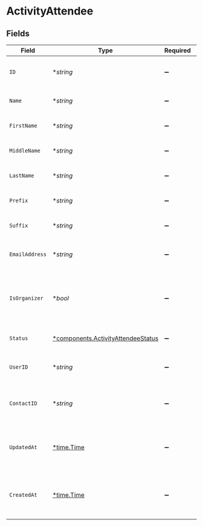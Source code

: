 # ActivityAttendee


## Fields

| Field                                                                                   | Type                                                                                    | Required                                                                                | Description                                                                             | Example                                                                                 |
| --------------------------------------------------------------------------------------- | --------------------------------------------------------------------------------------- | --------------------------------------------------------------------------------------- | --------------------------------------------------------------------------------------- | --------------------------------------------------------------------------------------- |
| `ID`                                                                                    | **string*                                                                               | :heavy_minus_sign:                                                                      | Unique identifier for the attendee                                                      | 12345                                                                                   |
| `Name`                                                                                  | **string*                                                                               | :heavy_minus_sign:                                                                      | Full name of the attendee                                                               | Elon Musk                                                                               |
| `FirstName`                                                                             | **string*                                                                               | :heavy_minus_sign:                                                                      | First name of the attendee                                                              | Elon                                                                                    |
| `MiddleName`                                                                            | **string*                                                                               | :heavy_minus_sign:                                                                      | Middle name of the attendee                                                             | D.                                                                                      |
| `LastName`                                                                              | **string*                                                                               | :heavy_minus_sign:                                                                      | Last name of the attendee                                                               | Musk                                                                                    |
| `Prefix`                                                                                | **string*                                                                               | :heavy_minus_sign:                                                                      | Prefix of the attendee                                                                  | Mr.                                                                                     |
| `Suffix`                                                                                | **string*                                                                               | :heavy_minus_sign:                                                                      | Suffix of the attendee                                                                  | PhD                                                                                     |
| `EmailAddress`                                                                          | **string*                                                                               | :heavy_minus_sign:                                                                      | Email address of the attendee                                                           | elon@musk.com                                                                           |
| `IsOrganizer`                                                                           | **bool*                                                                                 | :heavy_minus_sign:                                                                      | Whether the attendee is the organizer of the activity                                   | true                                                                                    |
| `Status`                                                                                | [*components.ActivityAttendeeStatus](../../models/components/activityattendeestatus.md) | :heavy_minus_sign:                                                                      | Status of the attendee                                                                  | accepted                                                                                |
| `UserID`                                                                                | **string*                                                                               | :heavy_minus_sign:                                                                      | The identifier for a related user                                                       | 12345                                                                                   |
| `ContactID`                                                                             | **string*                                                                               | :heavy_minus_sign:                                                                      | The identifier for a related contact                                                    | 12345                                                                                   |
| `UpdatedAt`                                                                             | [*time.Time](https://pkg.go.dev/time#Time)                                              | :heavy_minus_sign:                                                                      | The last time the attendee was updated (ISO 8601)                                       | 2017-08-12T20:43:21.291Z                                                                |
| `CreatedAt`                                                                             | [*time.Time](https://pkg.go.dev/time#Time)                                              | :heavy_minus_sign:                                                                      | The time the attendee was created (ISO 8601)                                            | 2017-08-12T20:43:21.291Z                                                                |
